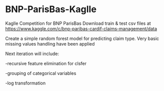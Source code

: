 # BNP-ParisBas-Kaglle
Kaglle Competition for BNP ParisBas
Download train & test csv files at
https://www.kaggle.com/c/bnp-paribas-cardif-claims-management/data


Create a simple random forest model for predicting claim type.
Very basic missing values handling have been applied

Next iteration will include:

-recursive feature elimination for clsfer

-grouping of categorical variables

-log transformation
